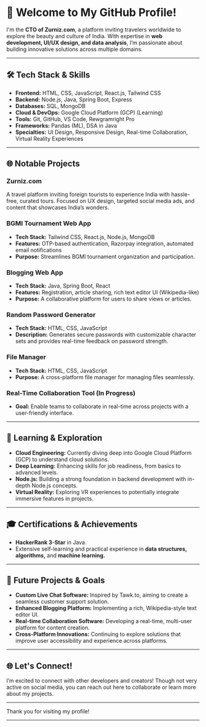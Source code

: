 

# 👋 Welcome to My GitHub Profile!

I'm the **CTO of Zurniz.com**, a platform inviting travelers worldwide to explore the beauty and culture of India. With expertise in **web development, UI/UX design, and data analysis**, I’m passionate about building innovative solutions across multiple domains.

---

## 🛠️ Tech Stack & Skills
- **Frontend:** HTML, CSS, JavaScript, React.js, Tailwind CSS
- **Backend:** Node.js, Java, Spring Boot, Express
- **Databases:** SQL, MongoDB
- **Cloud & DevOps:** Google Cloud Platform (GCP) (Learning)
- **Tools:** Git, GitHub, VS Code, Rewgramright Pro
- **Frameworks:** Pandas (ML), DSA in Java
- **Specialties:** UI Design, Responsive Design, Real-time Collaboration, Virtual Reality Experiences

---

## 🌐 Notable Projects

### Zurniz.com
A travel platform inviting foreign tourists to experience India with hassle-free, curated tours. Focused on UX design, targeted social media ads, and content that showcases India’s wonders.

### BGMI Tournament Web App
- **Tech Stack:** Tailwind CSS, React.js, Node.js, MongoDB
- **Features:** OTP-based authentication, Razorpay integration, automated email notifications
- **Purpose:** Streamlines BGMI tournament organization and participation.

### Blogging Web App
- **Tech Stack:** Java, Spring Boot, React
- **Features:** Registration, article sharing, rich text editor UI (Wikipedia-like)
- **Purpose:** A collaborative platform for users to share views or articles.

### Random Password Generator
- **Tech Stack:** HTML, CSS, JavaScript
- **Description:** Generates secure passwords with customizable character sets and provides real-time feedback on password strength.

### File Manager
- **Tech Stack:** HTML, CSS, JavaScript
- **Purpose:** A cross-platform file manager for managing files seamlessly.

### Real-Time Collaboration Tool (In Progress)
- **Goal:** Enable teams to collaborate in real-time across projects with a user-friendly interface.

---

## 🚀 Learning & Exploration
- **Cloud Engineering:** Currently diving deep into Google Cloud Platform (GCP) to understand cloud solutions.
- **Deep Learning:** Enhancing skills for job readiness, from basics to advanced levels.
- **Node.js:** Building a strong foundation in backend development with in-depth Node.js concepts.
- **Virtual Reality:** Exploring VR experiences to potentially integrate immersive features in projects.

---

## 🎓 Certifications & Achievements
- **HackerRank 3-Star** in Java.
- Extensive self-learning and practical experience in **data structures, algorithms,** and **machine learning.**

---

## 🎯 Future Projects & Goals
- **Custom Live Chat Software:** Inspired by Tawk.to, aiming to create a seamless customer support solution.
- **Enhanced Blogging Platform:** Implementing a rich, Wikipedia-style text editor UI.
- **Real-time Collaboration Software:** Developing a real-time, multi-user platform for content creation.
- **Cross-Platform Innovations:** Continuing to explore solutions that improve user accessibility and experience across platforms.

---

## 🌐 Let's Connect!
I’m excited to connect with other developers and creators! Though not very active on social media, you can reach out here to collaborate or learn more about my projects.

---

Thank you for visiting my profile!


---




